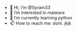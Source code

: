 - 👋 Hi, I’m @Syram33
- 👀 I’m interested in malware 
- 🌱 I’m currently learning python
- 📫 How to reach me: dont. jkjk
